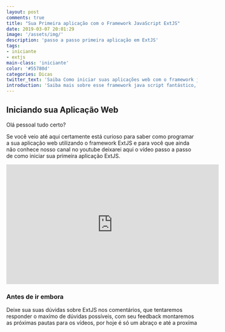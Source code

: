 ```yaml
---
layout: post
comments: true
title: "Sua Primeira aplicação com o Framework JavaScript ExtJS"
date: 2019-03-07 20:01:29
image: '/assets/img/'
description: 'passo a passo primeira aplicação em ExtJS'
tags: 
- iniciante
- extjs
main-class: 'iniciante'
color: '#55780d'
categories: Dicas
twitter_text: 'Saiba Como iniciar suas aplicações web com o framework javascript ExtJS.'
introduction: 'Saiba mais sobre esse framework java script fantástico, e recomendações para o início de seu aprendizado em ExtJS.'
---
```


## Iniciando sua Aplicação Web

Olá pessoal tudo certo? 

Se você veio até aqui certamente está curioso para saber como programar a sua aplicação web utilizando o framework ExtJS e para você que ainda não conhece nosso canal no youtube deixarei aqui o vídeo passo a passo de como iniciar sua primeira aplicação ExtJS.

<iframe width="560" height="315" src="https://www.youtube.com/embed/3Y-BiAxkP6k" frameborder="0" allow="accelerometer; autoplay; encrypted-media; gyroscope; picture-in-picture" allowfullscreen></iframe>

### Antes de ir embora

Deixe sua suas dúvidas sobre ExtJS nos comentários, que tentaremos responder o maxímo de dúvidas possíveis, com seu feedback montaremos as próximas pautas para os vídeos, por hoje é só um abraço e até a proxíma


